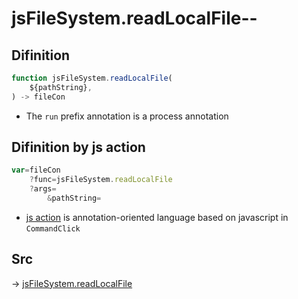 # jsFileSystem.readLocalFile--

## Difinition

```js.js
function jsFileSystem.readLocalFile(
	${pathString},
) -> fileCon
```

- The `run` prefix annotation is a process annotation


## Difinition by js action

```js.js
var=fileCon
	?func=jsFileSystem.readLocalFile
	?args=
		&pathString=
```

- [js action](#) is annotation-oriented language based on javascript in `CommandClick`



## Src

-> [jsFileSystem.readLocalFile](https://github.com/puutaro/CommandClick/blob/master/app/src/main/java/com/puutaro/commandclick/fragment_lib/terminal_fragment/js_interface/file/JsFileSystem.kt#L28)


